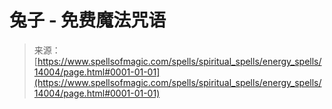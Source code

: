 <!--yml

category: 未分类

date: 2024-06-12 18:52:45

-->

# 兔子 - 免费魔法咒语

> 来源：[https://www.spellsofmagic.com/spells/spiritual_spells/energy_spells/14004/page.html#0001-01-01](https://www.spellsofmagic.com/spells/spiritual_spells/energy_spells/14004/page.html#0001-01-01)

